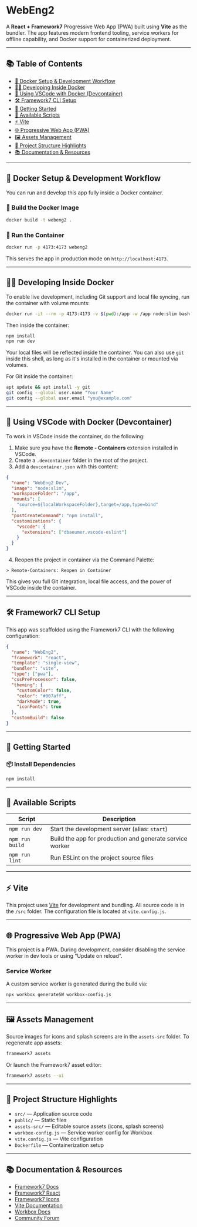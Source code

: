# WebEng2

A **React + Framework7** Progressive Web App (PWA) built using **Vite** as the bundler. The app features modern frontend tooling, service workers for offline capability, and Docker support for containerized deployment.

---

## 📚 Table of Contents

- [🐳 Docker Setup & Development Workflow](#-docker-setup--development-workflow)
- [👨‍💻 Developing Inside Docker](#-developing-inside-docker)
- [🧠 Using VSCode with Docker (Devcontainer)](#-using-vscode-with-docker-devcontainer)
- [🛠 Framework7 CLI Setup](#-framework7-cli-setup)
- [🚀 Getting Started](#-getting-started)
- [📜 Available Scripts](#-available-scripts)
- [⚡ Vite](#-vite)
- [🌐 Progressive Web App (PWA)](#-progressive-web-app-pwa)
- [🖼 Assets Management](#-assets-management)
- [📁 Project Structure Highlights](#-project-structure-highlights)
- [📚 Documentation & Resources](#-documentation--resources)

---

## 🐳 Docker Setup & Development Workflow

You can run and develop this app fully inside a Docker container.

### 🔧 Build the Docker Image

```bash
docker build -t webeng2 .
```

### 🚀 Run the Container

```bash
docker run -p 4173:4173 webeng2
```

This serves the app in production mode on `http://localhost:4173`.

---

## 👨‍💻 Developing Inside Docker

To enable live development, including Git support and local file syncing, run the container with volume mounts:

```bash
docker run -it --rm -p 4173:4173 -v $(pwd):/app -w /app node:slim bash
```

Then inside the container:

```bash
npm install
npm run dev
```

Your local files will be reflected inside the container. You can also use `git` inside this shell, as long as it's installed in the container or mounted via volumes.

For Git inside the container:

```bash
apt update && apt install -y git
git config --global user.name "Your Name"
git config --global user.email "you@example.com"
```

---

## 🧠 Using VSCode with Docker (Devcontainer)

To work in VSCode inside the container, do the following:

1. Make sure you have the **Remote - Containers** extension installed in VSCode.
2. Create a `.devcontainer` folder in the root of the project.
3. Add a `devcontainer.json` with this content:

```json
{
  "name": "WebEng2 Dev",
  "image": "node:slim",
  "workspaceFolder": "/app",
  "mounts": [
    "source=${localWorkspaceFolder},target=/app,type=bind"
  ],
  "postCreateCommand": "npm install",
  "customizations": {
    "vscode": {
      "extensions": ["dbaeumer.vscode-eslint"]
    }
  }
}
```

4. Reopen the project in container via the Command Palette:
```
> Remote-Containers: Reopen in Container
```

This gives you full Git integration, local file access, and the power of VSCode inside the container.

---

## 🛠 Framework7 CLI Setup

This app was scaffolded using the Framework7 CLI with the following configuration:

```json
{
  "name": "WebEng2",
  "framework": "react",
  "template": "single-view",
  "bundler": "vite",
  "type": ["pwa"],
  "cssPreProcessor": false,
  "theming": {
    "customColor": false,
    "color": "#007aff",
    "darkMode": true,
    "iconFonts": true
  },
  "customBuild": false
}
```

---

## 🚀 Getting Started

### 📦 Install Dependencies

```bash
npm install
```

---

## 📜 Available Scripts

| Script         | Description                                 |
|----------------|---------------------------------------------|
| `npm run dev`  | Start the development server (alias: `start`) |
| `npm run build`| Build the app for production and generate service worker |
| `npm run lint` | Run ESLint on the project source files      |

---

## ⚡ Vite

This project uses [Vite](https://vitejs.dev) for development and bundling. All source code is in the `/src` folder. The configuration file is located at `vite.config.js`.

---

## 🌐 Progressive Web App (PWA)

This project is a PWA. During development, consider disabling the service worker in dev tools or using "Update on reload".

### Service Worker

A custom service worker is generated during the build via:

```bash
npx workbox generateSW workbox-config.js
```

---

## 🖼 Assets Management

Source images for icons and splash screens are in the `assets-src` folder. To regenerate app assets:

```bash
framework7 assets
```

Or launch the Framework7 asset editor:

```bash
framework7 assets --ui
```

---

## 📁 Project Structure Highlights

- `src/` — Application source code
- `public/` — Static files
- `assets-src/` — Editable source assets (icons, splash screens)
- `workbox-config.js` — Service worker config for Workbox
- `vite.config.js` — Vite configuration
- `Dockerfile` — Containerization setup

---

## 📚 Documentation & Resources

- [Framework7 Docs](https://framework7.io/docs/)
- [Framework7 React](https://framework7.io/react/)
- [Framework7 Icons](https://framework7.io/icons/)
- [Vite Documentation](https://vitejs.dev/)
- [Workbox Docs](https://developer.chrome.com/docs/workbox/)
- [Community Forum](https://forum.framework7.io)
